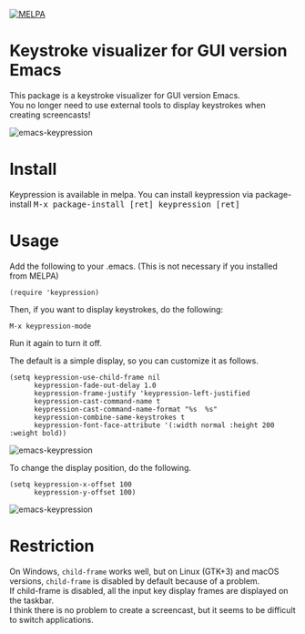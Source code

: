 [![MELPA](https://melpa.org/packages/keypression-badge.svg)](https://melpa.org/#/keypression)

# Keystroke visualizer for GUI version Emacs

This package is a keystroke visualizer for GUI version Emacs.  
You no longer need to use external tools to display keystrokes when creating screencasts!

![emacs-keypression](https://raw.githubusercontent.com/wiki/chuntaro/emacs-keypression/images/screencast.gif)

# Install

Keypression is available in melpa.
You can install keypression via package-install <kbd>M-x package-install [ret] keypression [ret]</kbd>

# Usage
Add the following to your .emacs. (This is not necessary if you installed from MELPA)

```emacs-lisp
(require 'keypression)
```

Then, if you want to display keystrokes, do the following:

```
M-x keypression-mode
```

Run it again to turn it off.

The default is a simple display, so you can customize it as follows.

```emacs-lisp
(setq keypression-use-child-frame nil
      keypression-fade-out-delay 1.0
      keypression-frame-justify 'keypression-left-justified
      keypression-cast-command-name t
      keypression-cast-command-name-format "%s  %s"
      keypression-combine-same-keystrokes t
      keypression-font-face-attribute '(:width normal :height 200 :weight bold))
```

![emacs-keypression](https://raw.githubusercontent.com/wiki/chuntaro/emacs-keypression/images/screencast2.gif)

To change the display position, do the following.

```emacs-lisp
(setq keypression-x-offset 100
      keypression-y-offset 100)
```

![emacs-keypression](https://raw.githubusercontent.com/wiki/chuntaro/emacs-keypression/images/screencast3.gif)

# Restriction

On Windows, ```child-frame``` works well, but on Linux (GTK+3) and macOS versions, ```child-frame``` is disabled by default because of a problem.  
If child-frame is disabled, all the input key display frames are displayed on the taskbar.  
I think there is no problem to create a screencast, but it seems to be difficult to switch applications.

